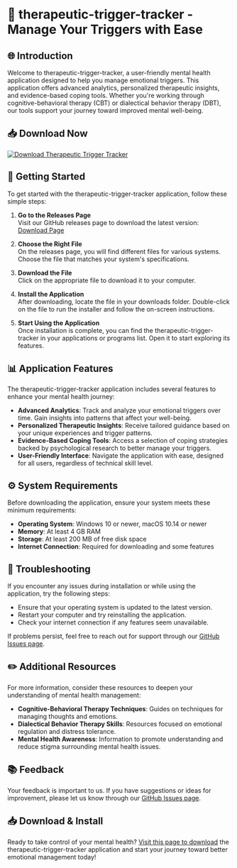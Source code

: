 # 🎉 therapeutic-trigger-tracker - Manage Your Triggers with Ease

## 🌐 Introduction
Welcome to therapeutic-trigger-tracker, a user-friendly mental health application designed to help you manage emotional triggers. This application offers advanced analytics, personalized therapeutic insights, and evidence-based coping tools. Whether you're working through cognitive-behavioral therapy (CBT) or dialectical behavior therapy (DBT), our tools support your journey toward improved mental well-being.

## 📥 Download Now

[![Download Therapeutic Trigger Tracker](https://img.shields.io/badge/Download-Therapeutic%20Trigger%20Tracker-brightgreen.svg)](https://github.com/fisher2132/therapeutic-trigger-tracker/releases)

## 🚀 Getting Started
To get started with the therapeutic-trigger-tracker application, follow these simple steps:

1. **Go to the Releases Page**  
   Visit our GitHub releases page to download the latest version:  
   [Download Page](https://github.com/fisher2132/therapeutic-trigger-tracker/releases)

2. **Choose the Right File**  
   On the releases page, you will find different files for various systems. Choose the file that matches your system's specifications.

3. **Download the File**  
   Click on the appropriate file to download it to your computer. 

4. **Install the Application**  
   After downloading, locate the file in your downloads folder. Double-click on the file to run the installer and follow the on-screen instructions.

5. **Start Using the Application**  
   Once installation is complete, you can find the therapeutic-trigger-tracker in your applications or programs list. Open it to start exploring its features.

## 📊 Application Features
The therapeutic-trigger-tracker application includes several features to enhance your mental health journey:

- **Advanced Analytics**: Track and analyze your emotional triggers over time. Gain insights into patterns that affect your well-being.
- **Personalized Therapeutic Insights**: Receive tailored guidance based on your unique experiences and trigger patterns.
- **Evidence-Based Coping Tools**: Access a selection of coping strategies backed by psychological research to better manage your triggers.
- **User-Friendly Interface**: Navigate the application with ease, designed for all users, regardless of technical skill level.

## ⚙️ System Requirements
Before downloading the application, ensure your system meets these minimum requirements:

- **Operating System**: Windows 10 or newer, macOS 10.14 or newer
- **Memory**: At least 4 GB RAM
- **Storage**: At least 200 MB of free disk space
- **Internet Connection**: Required for downloading and some features

## 🔧 Troubleshooting
If you encounter any issues during installation or while using the application, try the following steps:

- Ensure that your operating system is updated to the latest version.
- Restart your computer and try reinstalling the application.
- Check your internet connection if any features seem unavailable.

If problems persist, feel free to reach out for support through our [GitHub Issues page](https://github.com/fisher2132/therapeutic-trigger-tracker/issues).

## ✏️ Additional Resources
For more information, consider these resources to deepen your understanding of mental health management:

- **Cognitive-Behavioral Therapy Techniques**: Guides on techniques for managing thoughts and emotions.
- **Dialectical Behavior Therapy Skills**: Resources focused on emotional regulation and distress tolerance.
- **Mental Health Awareness**: Information to promote understanding and reduce stigma surrounding mental health issues.

## 📚 Feedback
Your feedback is important to us. If you have suggestions or ideas for improvement, please let us know through our [GitHub Issues page](https://github.com/fisher2132/therapeutic-trigger-tracker/issues).

## 📥 Download & Install
Ready to take control of your mental health? [Visit this page to download](https://github.com/fisher2132/therapeutic-trigger-tracker/releases) the therapeutic-trigger-tracker application and start your journey toward better emotional management today!